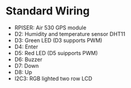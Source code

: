 # Standard Wiring

- RPISER: Air 530 GPS module
- D2: Humidity and temperature sensor DHT11
- D3: Green LED (D3 supports PWM)
- D4: Enter
- D5: Red LED (D5 suipports PWM)
- D6: Buzzer
- D7: Down
- D8: Up
- I2C3: RGB lighted two row LCD
